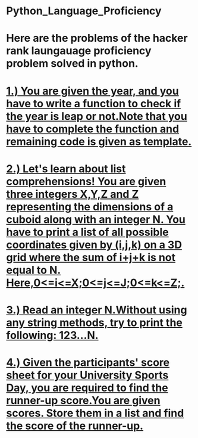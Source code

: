 # Python_Language_Proficiency
# Here are the problems of the hacker rank laungauage proficiency problem solved in python.
# [1.) You are given the year, and you have to write a function to check if the year is leap or not.Note that you have to complete the function and remaining code is given as template.](codes/leap_year)
# [2.) Let's learn about list comprehensions! You are given three integers X,Y,Z and Z representing the dimensions of a cuboid along with an integer N. You have to print a list of all possible coordinates given by (i,j,k) on a 3D grid where the sum of i+j+k is not equal to N. Here,0<=i<=X;0<=j<=J;0<=k<=Z;.](codes/list_comprehension.txt)
# [3.) Read an integer N.Without using any string methods, try to print the following: 123...N.](codes/print_function.txt)
# [4.) Given the participants' score sheet for your University Sports Day, you are required to find the runner-up score.You are given scores. Store them in a list and find the score of the runner-up.](codes/runnerUp_score.txt)
